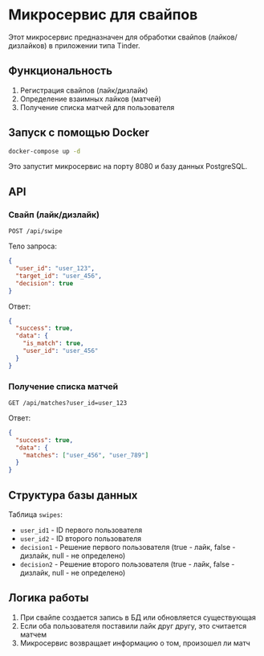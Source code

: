 # Микросервис для свайпов

Этот микросервис предназначен для обработки свайпов (лайков/дизлайков) в приложении типа Tinder.

## Функциональность

1. Регистрация свайпов (лайк/дизлайк)
2. Определение взаимных лайков (матчей)
3. Получение списка матчей для пользователя

## Запуск с помощью Docker

```bash
docker-compose up -d
```

Это запустит микросервис на порту 8080 и базу данных PostgreSQL.

## API

### Свайп (лайк/дизлайк)

```
POST /api/swipe
```

Тело запроса:
```json
{
  "user_id": "user_123",
  "target_id": "user_456",
  "decision": true
}
```

Ответ:
```json
{
  "success": true,
  "data": {
    "is_match": true,
    "user_id": "user_456"
  }
}
```

### Получение списка матчей

```
GET /api/matches?user_id=user_123
```

Ответ:
```json
{
  "success": true,
  "data": {
    "matches": ["user_456", "user_789"]
  }
}
```

## Структура базы данных

Таблица `swipes`:
- `user_id1` - ID первого пользователя
- `user_id2` - ID второго пользователя
- `decision1` - Решение первого пользователя (true - лайк, false - дизлайк, null - не определено)
- `decision2` - Решение второго пользователя (true - лайк, false - дизлайк, null - не определено)

## Логика работы

1. При свайпе создается запись в БД или обновляется существующая
2. Если оба пользователя поставили лайк друг другу, это считается матчем
3. Микросервис возвращает информацию о том, произошел ли матч 